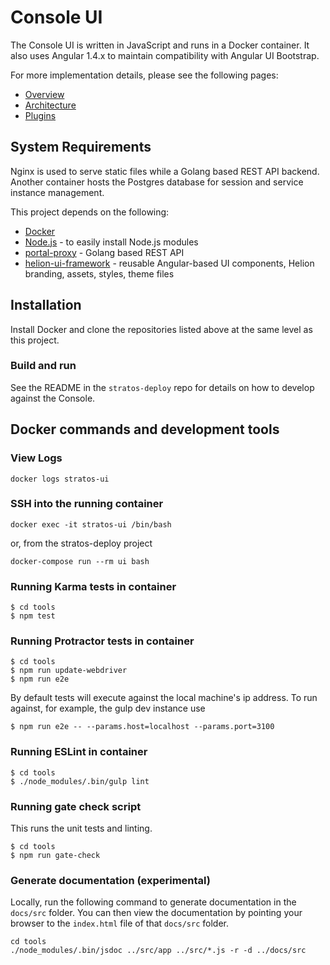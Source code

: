 # Console UI
The Console UI is written in JavaScript and runs in a Docker container. It also uses Angular 1.4.x to maintain compatibility with Angular UI Bootstrap.

For more implementation details, please see the following pages:
* [Overview](docs/README.md)
* [Architecture](docs/architecture.md)
* [Plugins](docs/plugins.md)

## System Requirements
Nginx is used to serve static files while a Golang based REST API backend. Another container hosts the Postgres database for session and service instance management.

This project depends on the following:
* [Docker](https://docs.docker.com/mac)
* [Node.js](https://nodejs.org) - to easily install Node.js modules
* [portal-proxy](https://github.com/hpcloud/portal-proxy) - Golang based REST API
* [helion-ui-framework](https://github.com/hpcloud/helion-ui-framework) - reusable Angular-based UI components, Helion branding, assets, styles, theme files

## Installation
Install Docker and clone the repositories listed above at the same level as this project.

### Build and run
See the README in the `stratos-deploy` repo for details on how to develop against the Console.

## Docker commands and development tools

### View Logs
```
docker logs stratos-ui
```

### SSH into the running container
```
docker exec -it stratos-ui /bin/bash
```
or, from the stratos-deploy project
```
docker-compose run --rm ui bash
```

### Running Karma tests in container
```
$ cd tools
$ npm test
```

### Running Protractor tests in container
```
$ cd tools
$ npm run update-webdriver
$ npm run e2e
```
By default tests will execute against the local machine's ip address. To run against, for example, the gulp dev instance use
```
$ npm run e2e -- --params.host=localhost --params.port=3100
```

### Running ESLint in container
```
$ cd tools
$ ./node_modules/.bin/gulp lint
```

### Running gate check script
This runs the unit tests and linting.
```
$ cd tools
$ npm run gate-check
```

### Generate documentation (experimental)
Locally, run the following command to generate documentation in the `docs/src` folder. You can then view the documentation by pointing your browser to the `index.html` file of that `docs/src` folder.
```
cd tools 
./node_modules/.bin/jsdoc ../src/app ../src/*.js -r -d ../docs/src
```
